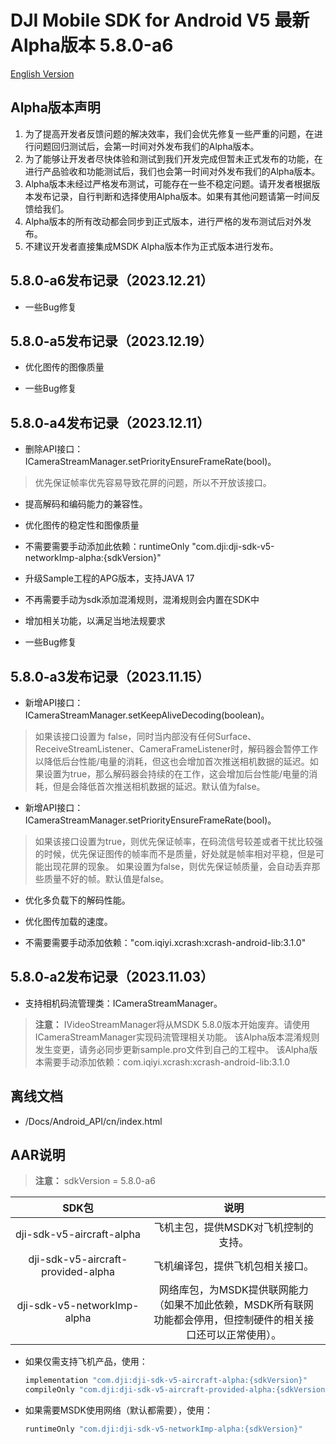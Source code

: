 # DJI Mobile SDK for Android V5 最新Alpha版本 5.8.0-a6

[English Version](README.md)

## Alpha版本声明

1. 为了提高开发者反馈问题的解决效率，我们会优先修复一些严重的问题，在进行问题回归测试后，会第一时间对外发布我们的Alpha版本。
2. 为了能够让开发者尽快体验和测试到我们开发完成但暂未正式发布的功能，在进行产品验收和功能测试后，我们也会第一时间对外发布我们的Alpha版本。
3. Alpha版本未经过严格发布测试，可能存在一些不稳定问题。请开发者根据版本发布记录，自行判断和选择使用Alpha版本。如果有其他问题请第一时间反馈给我们。
4. Alpha版本的所有改动都会同步到正式版本，进行严格的发布测试后对外发布。
5. 不建议开发者直接集成MSDK Alpha版本作为正式版本进行发布。

## 5.8.0-a6发布记录（2023.12.21）

- 一些Bug修复

## 5.8.0-a5发布记录（2023.12.19）

- 优化图传的图像质量

- 一些Bug修复

## 5.8.0-a4发布记录（2023.12.11）

- 删除API接口：ICameraStreamManager.setPriorityEnsureFrameRate(bool)。
> 优先保证帧率优先容易导致花屏的问题，所以不开放该接口。

- 提高解码和编码能力的兼容性。

- 优化图传的稳定性和图像质量

- 不需要需要手动添加此依赖：runtimeOnly "com.dji:dji-sdk-v5-networkImp-alpha:{sdkVersion}"

- 升级Sample工程的APG版本，支持JAVA 17

- 不再需要手动为sdk添加混淆规则，混淆规则会内置在SDK中

- 增加相关功能，以满足当地法规要求

- 一些Bug修复

## 5.8.0-a3发布记录（2023.11.15）

- 新增API接口：ICameraStreamManager.setKeepAliveDecoding(boolean)。
> 如果该接口设置为 false，同时当内部没有任何Surface、ReceiveStreamListener、CameraFrameListener时，解码器会暂停工作以降低后台性能/电量的消耗，但这也会增加首次推送相机数据的延迟。如果设置为true，那么解码器会持续的在工作，这会增加后台性能/电量的消耗，但是会降低首次推送相机数据的延迟。默认值为false。

- 新增API接口：ICameraStreamManager.setPriorityEnsureFrameRate(bool)。
> 如果该接口设置为true，则优先保证帧率，在码流信号较差或者干扰比较强的时候，优先保证图传的帧率而不是质量，好处就是帧率相对平稳，但是可能出现花屏的现象。 如果设置为false，则优先保证帧质量，会自动丢弃那些质量不好的帧。默认值是false。

- 优化多负载下的解码性能。

- 优化图传加载的速度。

- 不需要需要手动添加依赖："com.iqiyi.xcrash:xcrash-android-lib:3.1.0"

## 5.8.0-a2发布记录（2023.11.03）

- 支持相机码流管理类：ICameraStreamManager。
> **注意：**
> IVideoStreamManager将从MSDK 5.8.0版本开始废弃。请使用ICameraStreamManager实现码流管理相关功能。
> 该Alpha版本混淆规则发生变更，请务必同步更新sample.pro文件到自己的工程中。
> 该Alpha版本需要手动添加依赖：com.iqiyi.xcrash:xcrash-android-lib:3.1.0

## 离线文档

- /Docs/Android_API/cn/index.html

## AAR说明

> **注意：** sdkVersion = 5.8.0-a6

| SDK包  <div style="width: 150pt">  | 说明  <div style="width: 200pt">   | 使用方式 <div style="width: 300pt">|
| :---------------: | :-----------------:  | :---------------: |
|     dji-sdk-v5-aircraft-alpha     | 飞机主包，提供MSDK对飞机控制的支持。 | implementation 'com.dji:dji-sdk-v5-aircraft-alpha:{sdkVersion}' |
| dji-sdk-v5-aircraft-provided-alpha | 飞机编译包，提供飞机包相关接口。 | compileOnly 'com.dji:dji-sdk-v5-aircraft-provided-alpha:{sdkVersion}' |
| dji-sdk-v5-networkImp-alpha | 网络库包，为MSDK提供联网能力（如果不加此依赖，MSDK所有联网功能都会停用，但控制硬件的相关接口还可以正常使用）。 | runtimeOnly 'com.dji:dji-sdk-v5-networkImp-alpha:{sdkVersion}' |

- 如果仅需支持飞机产品，使用：
  ```groovy
  implementation "com.dji:dji-sdk-v5-aircraft-alpha:{sdkVersion}"
  compileOnly "com.dji:dji-sdk-v5-aircraft-provided-alpha:{sdkVersion}"
  ```


- 如果需要MSDK使用网络（默认都需要），使用：
  ```groovy
  runtimeOnly "com.dji:dji-sdk-v5-networkImp-alpha:{sdkVersion}"
  ```

